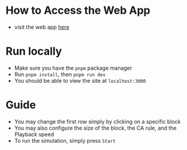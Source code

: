 # How to Access the Web App

-   visit the web app [here](https://async1-cmplxsy-dizon-stamaria.netlify.app/)

# Run locally

-   Make sure you have the `pnpm` package manager
-   Run `pnpm install`, then `pnpm run dev`
-   You should be able to view the site at `localhost:3000`

# Guide

-   You may change the first row simply by clicking on a specific block
-   You may also configure the size of the block, the CA rule, and the Playback speed
-   To run the simulation, simply press `Start`
